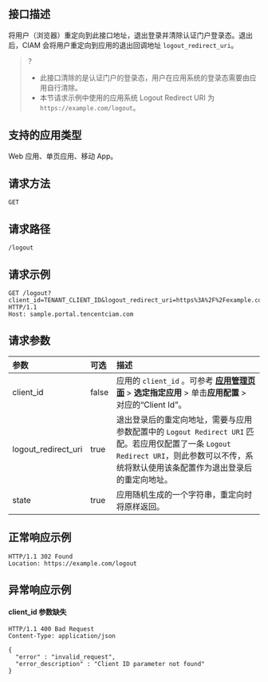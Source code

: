 ## 接口描述
将用户（浏览器）重定向到此接口地址，退出登录并清除认证门户登录态。退出后，CIAM 会将用户重定向到应用的退出回调地址 `logout_redirect_uri`。
>?
>- 此接口清除的是认证门户的登录态，用户在应用系统的登录态需要由应用自行清除。
>- 本节请求示例中使用的应用系统 Logout Redirect URI 为 `https://example.com/logout`。

## 支持的应用类型
Web 应用、单页应用、移动 App。

## 请求方法
```
GET
```

## 请求路径
```
/logout
```

## 请求示例
```
GET /logout?client_id=TENANT_CLIENT_ID&logout_redirect_uri=https%3A%2F%2Fexample.com%2Flogout HTTP/1.1
Host: sample.portal.tencentciam.com
```


## 请求参数

| 参数                | 可选  | 描述                                                         |
| :------------------ | :---- | :----------------------------------------------------------- |
| client_id           | false | 应用的 `client_id` 。可参考 **[应用管理页面](https://console.cloud.tencent.com/ciam/app-management)** > **选定指定应用** > 单击**应用配置** > 对应的“Client Id”。 |
| logout_redirect_uri | true  | 退出登录后的重定向地址，需要与应用参数配置中的 `Logout Redirect URI` 匹配。若应用仅配置了一条 `Logout Redirect URI`，则此参数可以不传，系统将默认使用该条配置作为退出登录后的重定向地址。 |
|state|true|应用随机生成的一个字符串，重定向时将原样返回。|



## 正常响应示例
```
HTTP/1.1 302 Found
Location: https://example.com/logout
```

## 异常响应示例
#### client_id 参数缺失
```
HTTP/1.1 400 Bad Request
Content-Type: application/json

{
  "error" : "invalid_request",
  "error_description" : "Client ID parameter not found"
}
```
